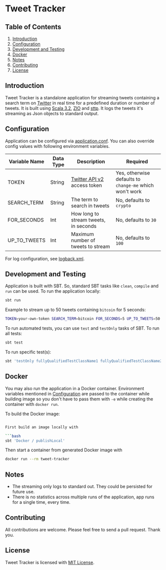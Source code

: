# Tweet Tracker

## Table of Contents

1. [Introduction](#introduction)
2. [Configuration](#configuration)
3. [Development and Testing](#development-and-testing)
4. [Docker](#docker)
5. [Notes](#notes)
6. [Contributing](#contributing)
7. [License](#license)

## Introduction

Tweet Tracker is a standalone application for streaming tweets containing a search term on [Twitter](https://twitter.com) in real time for a predefined duration or number of tweets. It is built using [Scala 3.2](https://www.scala-lang.org), [ZIO](https://zio.dev) and [sttp](https://sttp.softwaremill.com/en/latest). It logs the tweets it's streaming as Json objects to standard output.

## Configuration

Application can be configured via [application.conf](src/main/resources/application.conf). You can also override config values with following environment variables.

| Variable Name | Data Type | Description                                                                                   | Required                                                |
|---------------|-----------|-----------------------------------------------------------------------------------------------|---------------------------------------------------------|
| TOKEN         | String    | [Twitter API v2](https://developer.twitter.com/en/docs/authentication/oauth-2-0) access token | Yes, otherwise defaults to `change-me` which won't work |
| SEARCH_TERM   | String    | The term to search in tweets                                                                  | No, defaults to `crypto`                                |
| FOR_SECONDS   | Int       | How long to stream tweets, in seconds                                                         | No, defaults to `30`                                    |
| UP_TO_TWEETS  | Int       | Maximum number of tweets to stream                                                            | No, defaults to `100`                                   |

For log configuration, see [logback.xml](src/main/resources/logback.xml).

## Development and Testing

Application is built with SBT. So, standard SBT tasks like `clean`, `compile` and `run` can be used. To run the application locally:

```bash
sbt run
```

Example to stream up to 50 tweets containing `bitcoin` for 5 seconds:

```bash
TOKEN=your-own-token SEARCH_TERM=bitcoin FOR_SECONDS=5 UP_TO_TWEETS=50 sbt run
```

To run automated tests, you can use `test` and `testOnly` tasks of SBT. To run all tests:

```bash
sbt test
```

To run specific test(s):

```bash
sbt 'testOnly fullyQualifiedTestClassName1 fullyQualifiedTestClassName2 ...'
```

## Docker

You may also run the application in a Docker container. Environment variables mentioned in [Configuration](#configuration) are passed to the container while building image so you don't have to pass them with `-e` while creating the container with `docker run`.

To build the Docker image:

```bash

First build an image locally with

```bash
sbt 'Docker / publishLocal'
```

Then start a container from generated Docker image with

```bash
docker run --rm tweet-tracker
```

## Notes

* The streaming only logs to standard out. They could be persisted for future use.
* There is no statistics across multiple runs of the application, app runs for a single time, every time.

## Contributing

All contributions are welcome. Please feel free to send a pull request. Thank you.

## License

Tweet Tracker is licensed with [MIT License](LICENSE.md).
